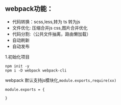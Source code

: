 ## webpack功能：
- 代码转换：scss,less,转为 ts 转为js
- 文件优化: 压缩合并js css,图片合并优化
- 代码分割:（公共文件抽离，路由懒加载）
- 自动刷新
- 自动发布

1.初始化项目
```
npm init -y
npm i -D webpack webpack-cli
```

webpack 默认支持js模块化,```module.exports,require(xx)``` 

```$xslt
module.exports = {
    
}
```